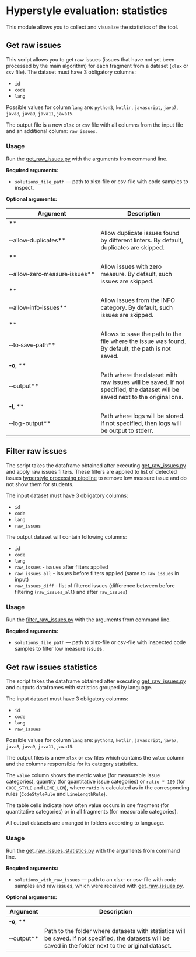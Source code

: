 # Hyperstyle evaluation: statistics

This module allows you to collect and visualize the statistics of the tool.

## Get raw issues

This script allows you to get raw issues (issues that have not yet been processed by the main algorithm) for each
fragment from a dataset (`xlsx` or `csv` file). The dataset must have 3 obligatory columns:

- `id`
- `code`
- `lang`

Possible values for column `lang` are: `python3`, `kotlin`, `javascript`, `java7`, `java8`, `java9`, `java11`, `java15`.

The output file is a new `xlsx` or `csv` file with all columns from the input file and an additional
column: `raw_issues`.

### Usage

Run the [get_raw_issues.py](get_raw_issues.py) with the arguments from command line.

**Required arguments:**

- `solutions_file_path` — path to xlsx-file or csv-file with code samples to inspect.

**Optional arguments:**

| Argument | Description |
|----------|-------------|
| **
&#8209;&#8209;allow&#8209;duplicates** | Allow duplicate issues found by different linters. By default, duplicates are skipped. |
| **
&#8209;&#8209;allow&#8209;zero&#8209;measure&#8209;issues** | Allow issues with zero measure. By default, such issues are skipped. |
| **
&#8209;&#8209;allow&#8209;info&#8209;issues** | Allow issues from the INFO category. By default, such issues are skipped. |
| **
&#8209;&#8209;to&#8209;save&#8209;path** | Allows to save the path to the file where the issue was found. By default, the path is not saved. |
| **&#8209;o**, **
&#8209;&#8209;output** | Path where the dataset with raw issues will be saved. If not specified, the dataset will be saved next to the original one. |
| **&#8209;l**, **
&#8209;&#8209;log-output** | Path where logs will be stored. If not specified, then logs will be output to stderr. |

## Filter raw issues

The script takes the dataframe obtained after executing [get_raw_issues.py](get_raw_issues.py) and apply raw issues
filters.
These filters are applied to list of detected
issues [hyperstyle processing pipeline](https://github.com/hyperskill/hyperstyle/blob/e10a38c40e1195b12e0af02285163755265731bd/hyperstyle/src/python/review/reviewers/common.py#L53)
to remove low measure issue and do not show them for students.

The input dataset must have 3 obligatory columns:

- `id`
- `code`
- `lang`
- `raw_issues`

The output dataset will contain following columns:

- `id`
- `code`
- `lang`
- `raw_issues` - issues after filters applied
- `raw_issues_all` - issues before filters applied (same to `raw_issues` in input)
- `raw_issues_diff` - list of filtered issues (difference between before filtering (`raw_issues_all`) and
  after `raw_issues`)

### Usage

Run the [filter_raw_issues.py](filter_raw_issues.py) with the arguments from command line.

**Required arguments:**

- `solutions_file_path` — path to xlsx-file or csv-file with inspected code samples to filter low measure issues.

## Get raw issues statistics

The script takes the dataframe obtained after executing [get_raw_issues.py](get_raw_issues.py) and outputs dataframes
with statistics grouped by language.

The input dataset must have 3 obligatory columns:

- `id`
- `code`
- `lang`
- `raw_issues`

Possible values for column `lang` are: `python3`, `kotlin`, `javascript`, `java7`, `java8`, `java9`, `java11`, `java15`.

The output files is a new `xlsx` or `csv` files which contains the `value` column and the columns responsible for its
category statistics.

The `value` column shows the metric value (for measurable issue categories), quantity (for quantitative issue
categories) or `ratio * 100` (for `CODE_STYLE` and `LINE_LEN`), where `ratio` is calculated as in the corresponding
rules (`CodeStyleRule` and `LineLengthRule`).

The table cells indicate how often value occurs in one fragment (for quantitative categories) or in all fragments (for
measurable categories).

All output datasets are arranged in folders according to language.

### Usage

Run the [get_raw_issues_statistics.py](get_raw_issues_statistics.py) with the arguments from command line.

**Required arguments:**

- `solutions_with_raw_issues` — path to an xlsx- or csv-file with code samples and raw issues, which were received
  with [get_raw_issues.py](get_raw_issues.py).

**Optional arguments:**

| Argument | Description |
|----------|-------------|
| **&#8209;o**, **
&#8209;&#8209;output** | Path to the folder where datasets with statistics will be saved. If not specified, the datasets will be saved in the folder next to the original dataset. |
